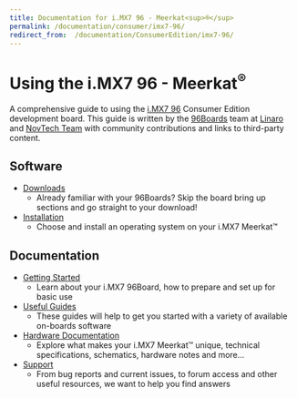 ```yaml
---
title: Documentation for i.MX7 96 - Meerkat<sup>®</sup>
permalink: /documentation/consumer/imx7-96/
redirect_from:  /documentation/ConsumerEdition/imx7-96/
---
```

# Using the i.MX7 96 - Meerkat<sup>®</sup>

A comprehensive guide to using the [i.MX7 96](https://www.96boards.org/product/imx7-96/) Consumer Edition development board. This guide is written by the [96Boards](https://www.96boards.org) team at [Linaro](http://www.linaro.org) and [NovTech Team](http://www.novtech.com/) with community contributions and links to third-party content.


## Software

- [Downloads](downloads/)
   - Already familiar with your 96Boards? Skip the board bring up sections and go straight to your download!
- [Installation](installation/)
   - Choose and install an operating system on your i.MX7 Meerkat™

## Documentation

- [Getting Started](getting-started/)
   - Learn about your i.MX7 96Board, how to prepare and set up for basic use
- [Useful Guides](guides/)
   - These guides will help to get you started with a variety of available on-boards software
- [Hardware Documentation](hardware-docs/)
   - Explore what makes your i.MX7 Meerkat™ unique, technical specifications, schematics, hardware notes and more...
- [Support](support/)
   - From bug reports and current issues, to forum access and other useful resources, we want to help you find answers
